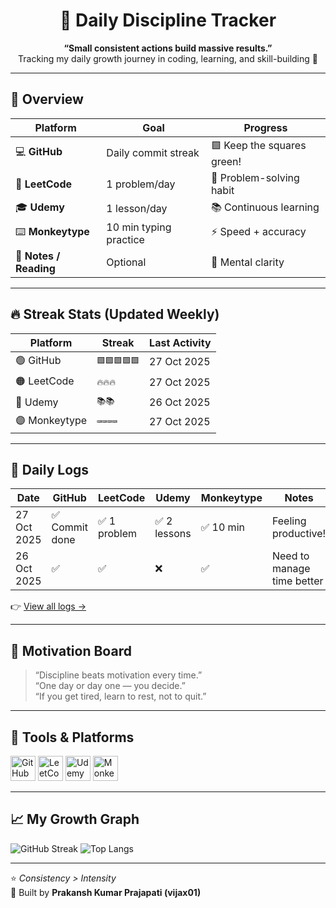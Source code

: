<h1 align="center">🌱 Daily Discipline Tracker</h1>

<p align="center">
  <b>“Small consistent actions build massive results.”</b><br/>
  Tracking my daily growth journey in coding, learning, and skill-building 🚀
</p>

---

## 📅 Overview
| Platform | Goal | Progress |
|-----------|------|-----------|
| 💻 **GitHub** | Daily commit streak | 🟩 Keep the squares green! |
| 🧮 **LeetCode** | 1 problem/day | 🧠 Problem-solving habit |
| 🎓 **Udemy** | 1 lesson/day | 📚 Continuous learning |
| ⌨️ **Monkeytype** | 10 min typing practice | ⚡ Speed + accuracy |
| 📝 **Notes / Reading** | Optional | 🧩 Mental clarity |

---

## 🔥 Streak Stats (Updated Weekly)

| Platform | Streak | Last Activity |
|-----------|---------|----------------|
| 🟢 GitHub | `🟩🟩🟩🟩🟩` | 27 Oct 2025 |
| 🟠 LeetCode | `🔥🔥🔥` | 27 Oct 2025 |
| 🔵 Udemy | `📚📚` | 26 Oct 2025 |
| 🟣 Monkeytype | `⌨️⌨️⌨️⌨️` | 27 Oct 2025 |

---

## 🧾 Daily Logs

| Date | GitHub | LeetCode | Udemy | Monkeytype | Notes |
|------|---------|----------|--------|-------------|-------|
| 27 Oct 2025 | ✅ Commit done | ✅ 1 problem | ✅ 2 lessons | ✅ 10 min | Feeling productive! |
| 26 Oct 2025 | ✅ | ✅ | ❌ | ✅ | Need to manage time better |

👉 [View all logs →](./logs/2025-10.md)

---

## 🧠 Motivation Board

> “Discipline beats motivation every time.”  
> “One day or day one — you decide.”  
> “If you get tired, learn to rest, not to quit.”

---

## 🧰 Tools & Platforms

<p align="left">
  <img src="https://cdn.jsdelivr.net/gh/devicons/devicon/icons/github/github-original.svg" width="40" height="40" title="GitHub"/>
  <img src="https://leetcode.com/static/images/LeetCode_logo_rvs.png" width="40" height="40" title="LeetCode"/>
  <img src="https://cdn-icons-png.flaticon.com/512/5968/5968705.png" width="40" height="40" title="Udemy"/>
  <img src="https://monkeytype.com/static/icon192.png" width="40" height="40" title="Monkeytype"/>
</p>

---

## 📈 My Growth Graph

![GitHub Streak](https://streak-stats.demolab.com?user=vijax01&theme=react&hide_border=true)
![Top Langs](https://github-readme-stats.vercel.app/api/top-langs/?username=vijax01&layout=compact&theme=react&hide_border=true)

---

⭐ *Consistency > Intensity*  
🚀 Built by **Prakansh Kumar Prajapati (vijax01)**  

